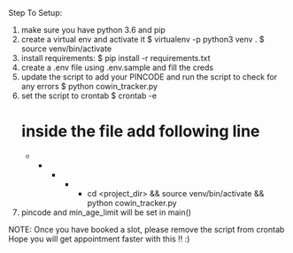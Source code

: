 Step To Setup:

1. make sure you have python 3.6 and pip
2. create a virtual env and activate it
    $ virtualenv -p python3 venv .
    $ source venv/bin/activate
3. install requirements:
    $ pip install -r requirements.txt
4. create a .env file using .env.sample and fill the creds
5. update the script to add your PINCODE and run the script to check for any errors
    $ python cowin_tracker.py
6. set the script to crontab
    $ crontab -e
    # inside the file add following line
    * * * * * cd <project_dir> && source venv/bin/activate && python cowin_tracker.py
7. pincode and min_age_limit will be set in main()

NOTE: Once you have booked a slot, please remove the script from crontab
Hope you will get appointment faster with this !! :)
